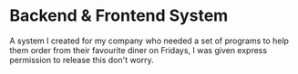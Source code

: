 # Backend & Frontend System
 A system I created for my company who needed a set of programs to help them order from their favourite diner on Fridays, I was given express permission to release this don't worry.

